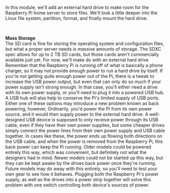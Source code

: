 In this module, we'll add an external hard drive to make room for the Raspberry Pi home server to store files. We'll look a little deeper into the Linux file system, partition, format, and finally mount the hard drive.


<br/>

<b>Mass Storage</b> <br/>
The SD card is fine for storing the operating system and configuration files, but what a proper server needs is massive amounts of storage. The SDXC spec allows for up to 2 TB SD cards, but those cards aren't commercially available just yet. For now, we'll make do with an external hard drive
 <br/>
 Remember that the Raspberry Pi is running off of what is basically a phone charger, so it may not provide enough power to run a hard drive by itself. If you're not getting quite enough power out of the Pi, there is a tweak to increase the USB power output, but even that can only do so much if your power supply isn't strong enough. In that case, you'll either need a drive with its own power supply, or you'll need to plug it into a powered USB hub. A USB hub will also help to conserve the Pi's limited supply of USB ports. Either one of these options may introduce a new problem known as back powering, however, Ordinarily, you'd power the Pi from its own power source, and it would then supply power to the external hard drive. A well-designed USB device is supposed to only receive power through its USB cable, even if they have their own power supplies, but some cheaper drives simply connect the power lines from their own power supply and USB cable together. In cases like these, the power ends up flowing both directions on the USB cable, and when the power is removed from the Raspberry Pi, this back power can keep the Pi running. Older models could be powered entirely this way, which was convenient, but definitely not what the designers had in mind. Newer models could not be started up this way, but they can be kept awake by the drives back power once they're running. Future models may do away with this entirely, so you'll need to test your own gear to see how it behaves. Plugging both the Raspberry Pi's power supply, as well as the drives into a power strip together will solve this problem with one switch controlling both device's sources of power.
 
 <br/>
 
 
